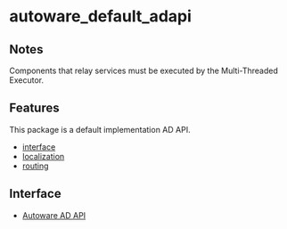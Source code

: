# autoware_default_adapi

## Notes

Components that relay services must be executed by the Multi-Threaded Executor.

## Features

This package is a default implementation AD API.

- [interface](document/interface.md)
- [localization](document/localization.md)
- [routing](document/routing.md)

## Interface

- [Autoware AD API](https://autowarefoundation.github.io/autoware-documentation/main/design/autoware-interfaces/ad-api/)
